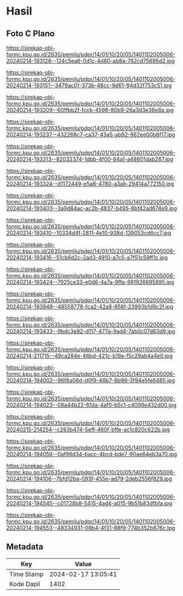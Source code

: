 # Hasil

## Foto C Plano

https://sirekap-obj-formc.kpu.go.id/2635/pemilu/pdpr/14/01/10/20/05/1401102005006-20240214-193126--124c5ea6-0d1c-4d80-ab8a-782cd75695d2.jpg

https://sirekap-obj-formc.kpu.go.id/2635/pemilu/pdpr/14/01/10/20/05/1401102005006-20240214-193151--3479ac01-373b-48cc-9d61-94d32f753c51.jpg

https://sirekap-obj-formc.kpu.go.id/2635/pemilu/pdpr/14/01/10/20/05/1401102005006-20240214-193209--60ffbb2f-fccb-4598-80b9-26a3d3e38e8a.jpg

https://sirekap-obj-formc.kpu.go.id/2635/pemilu/pdpr/14/01/10/20/05/1401102005006-20240214-193237--432268c7-ca37-43a5-ab92-862ee00b8f17.jpg

https://sirekap-obj-formc.kpu.go.id/2635/pemilu/pdpr/14/01/10/20/05/1401102005006-20240214-193313--82032374-1dbb-4f00-84a1-a48601dab287.jpg

https://sirekap-obj-formc.kpu.go.id/2635/pemilu/pdpr/14/01/10/20/05/1401102005006-20240214-193324--d1172449-e5a6-4780-a3ab-29414a772150.jpg

https://sirekap-obj-formc.kpu.go.id/2635/pemilu/pdpr/14/01/10/20/05/1401102005006-20240214-193403--3a9d84ac-ac2b-4837-b495-8bf42ad674e9.jpg

https://sirekap-obj-formc.kpu.go.id/2635/pemilu/pdpr/14/01/10/20/05/1401102005006-20240214-193410--10334d4f-2811-4e10-938d-139053cd6cc7.jpg

https://sirekap-obj-formc.kpu.go.id/2635/pemilu/pdpr/14/01/10/20/05/1401102005006-20240214-193416--51cb6d2c-2ad3-4910-a7c5-a7f51c59ff1c.jpg

https://sirekap-obj-formc.kpu.go.id/2635/pemilu/pdpr/14/01/10/20/05/1401102005006-20240214-193424--7925ce33-e0d6-4a7a-9ffa-981926695895.jpg

https://sirekap-obj-formc.kpu.go.id/2635/pemilu/pdpr/14/01/10/20/05/1401102005006-20240214-193949--48558778-fca2-42a9-858f-23993b1d9c2f.jpg

https://sirekap-obj-formc.kpu.go.id/2635/pemilu/pdpr/14/01/10/20/05/1401102005006-20240214-193433--9bdc3e82-d117-477a-9ad4-7ab0c07d63d9.jpg

https://sirekap-obj-formc.kpu.go.id/2635/pemilu/pdpr/14/01/10/20/05/1401102005006-20240214-211715--49ca284e-46bd-421c-b19a-f5c29ab4a4e0.jpg

https://sirekap-obj-formc.kpu.go.id/2635/pemilu/pdpr/14/01/10/20/05/1401102005006-20240214-194002--96f8a06d-d0f9-46b7-8b99-3f94e5fe6485.jpg

https://sirekap-obj-formc.kpu.go.id/2635/pemilu/pdpr/14/01/10/20/05/1401102005006-20240214-194023--08a44b22-61da-4af0-b5c1-c4099e432d00.jpg

https://sirekap-obj-formc.kpu.go.id/2635/pemilu/pdpr/14/01/10/20/05/1401102005006-20240215-214254--c263b474-5eff-460f-bffe-ac1c820c622b.jpg

https://sirekap-obj-formc.kpu.go.id/2635/pemilu/pdpr/14/01/10/20/05/1401102005006-20240214-194056--0af98d34-bacc-4bcd-bde7-90ae64eb3a70.jpg

https://sirekap-obj-formc.kpu.go.id/2635/pemilu/pdpr/14/01/10/20/05/1401102005006-20240214-194106--7bfd12ba-093f-455e-ad79-2deb2556f829.jpg

https://sirekap-obj-formc.kpu.go.id/2635/pemilu/pdpr/14/01/10/20/05/1401102005006-20240214-194545--c01728b8-5415-4ad4-a015-9b51b83dfbfa.jpg

https://sirekap-obj-formc.kpu.go.id/2635/pemilu/pdpr/14/01/10/20/05/1401102005006-20240214-194553--48334931-08b4-4f31-88f9-774b352b676c.jpg


## Metadata

| Key        | Value               |
| ---------- | ------------------- |
| Time Stamp | 2024-02-17 13:05:41 |
| Kode Dapil | 1402                |



